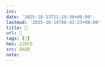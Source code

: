 ```yaml
---
ivs:
date: '2025-10-13T11:29:30+08:00'
lastmod: '2025-10-14T06:42:23+08:00'
title: 󰡵
url: 󰡵
tags: [𢷍]
hex: 22DCD
src: GHZR
note:
---
```

